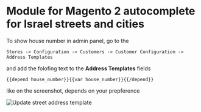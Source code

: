 # Module for Magento 2 autocomplete for Israel streets and cities

To show house number in admin panel, go to the 

  ```
  Stores -> Configuration -> Customers -> Customer Configuration -> Address Templates
  ```

and add the folofing text to the **Address Templates** fields

  ```
{{depend house_number}}{{var house_number}}{{/depend}}
  ```
  
like on the screenshot, depends on your prepference


![Update street address template](https://i.imgur.com/FCCFw6D.png "Update street address template")